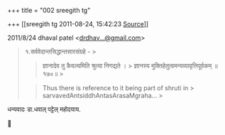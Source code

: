 +++
title = "002 sreegith tg"

+++
[[sreegith tg	2011-08-24, 15:42:23 [Source](https://groups.google.com/g/bvparishat/c/MnBpxK2kSDE)]]



  
  

2011/8/24 dhaval patel \<[drdhav...@gmail.com]()\>

  

> १.सर्ववेदान्तसिद्धान्तसारसंग्रहे - >
> 
> > 
> > 
> > ज्ञानादेव तु कैवल्यमिति श्रुत्या निगद्यते । >
> ज्ञानस्य मुक्तिहेतुत्वमन्यव्यावृत्तिपूर्वकम् ॥ १७०॥ >
>   
> > Thus there is reference to it being part of shruti in > sarvavedAntsiddhAntasArasaMgraha... >
> 
> > 

धन्यवादः डा.धवाल् पट्टेल् महोदयाय.  




